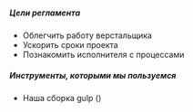 ##### Цели регламента
- Облегчить работу верстальщика
- Ускорить сроки проекта
- Познакомить исполнителя с процессами

##### Инструменты, которыми мы пользуемся
- Наша сборка gulp ()